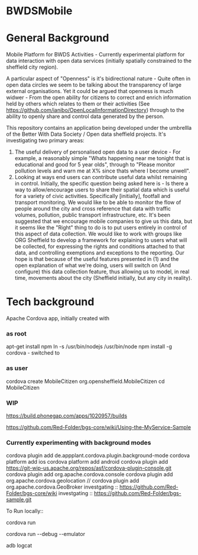 BWDSMobile
==========


# General Background

Mobile Platform for BWDS Activities - Currently experimental platform for data interaction with open data services (initially spatially constrained to the sheffield city region).

A particular aspect of "Openness" is it's bidirectional nature - Quite often in open data circles we seem to be talking about the transparency
of large external organisations. Yet it could be argued that openness is much widwer - From the open ability for citizens to correct and enrich
information held by others which relates to them or their activities (See https://github.com/ianibo/OpenLocalInformationDirectory) through to the
ability to openly share and control data generated by the person.

This repository contains an application being developed under the umbrellla of the Better With Data Society / Open data sheffield projects. It's
investigating two primary areas: 

1. The useful delivery of personalised open data to a user device - For example, a reasonably simple "Whats happening near
me tonight that is educational and good for 5 year olds", through to "Please monitor pollution levels and warn me at X% since thats where I become unwell".
2. Looking at ways end users can contribute useful data whilst remaining in control. Initially, the specific question being asked here is - Is there a way to allow/encourage users to share their spatial data which is useful for a variety of civic activities. Specifically [initially], footfall and transport monitoring. We would like to be able to monitor the flow of people around the city and cross reference that data with traffic volumes, pollution, public transport infrastructure, etc. It's been suggested that we encourage mobile companies to give us this data, but it seems like the "Right" thing to do is to put users entirely in control of this aspect of data collection. We would like to work with groups like ORG Sheffield to develop a framework for explaining to users what will be collected, for expressing the rights and conditions attached to that data, and controlling exemptions and exceptions to the reporting. Our hope is that because of the useful features presented in (1) and the open explanation of what we're doing, users will switch on (And configure) this data collection feature, thus allowing us to model, in real time, movements about the city (Sheffield initially, but any city in reality).


# Tech background

Apache Cordova app, initially created with

### as root

apt-get install npm
ln -s /usr/bin/nodejs /usr/bin/node
npm install -g cordova - switched to

### as user

cordova create MobileCitizen org.opensheffield.MobileCitizen
cd MobileCitizen

### WIP


https://build.phonegap.com/apps/1020957/builds


https://github.com/Red-Folder/bgs-core/wiki/Using-the-MyService-Sample

### Currently experimenting with background modes

cordova plugin add de.appplant.cordova.plugin.background-mode
cordova platform add ios
cordova platform add android
cordova plugin add https://git-wip-us.apache.org/repos/asf/cordova-plugin-console.git
cordova plugin add org.apache.cordova.console
cordova plugin add org.apache.cordova.geolocation 
// cordova plugin add org.apache.cordova.GeoBroker
investgating :: https://github.com/Red-Folder/bgs-core/wiki
investgating :: https://github.com/Red-Folder/bgs-sample.git


To Run locally::

cordova run

cordova run --debug --emulator

adb logcat
